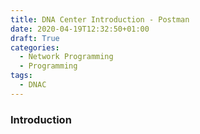 ```yaml
---
title: DNA Center Introduction - Postman
date: 2020-04-19T12:32:50+01:00
draft: True
categories:
  - Network Programming
  - Programming
tags:
  - DNAC
---
```

### Introduction

